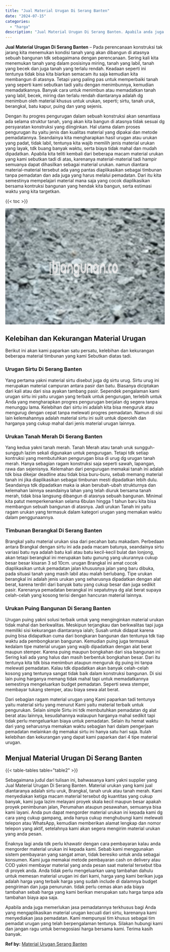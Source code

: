 ```yaml
---
title: "Jual Material Urugan Di Serang Banten"
date: "2024-07-15"
categories: 
  - "harga"
description: "Jual Material Urugan Di Serang Banten. Apabila anda juga memerlukan jasa pemadatannya terkhusus bagi Anda yang mengaplikasikan material urugan kecuali dari s..."
---
```


**Jual Material Urugan Di Serang Banten** – Pada perencanaan konstruksi tak jarang kita menemukan kondisi tanah yang akan dibangun di atasnya sebuah bangunan tdk sebagaimana dengan perencanaan. Sering kali kita menemukan tanah yang dalam posisinya miring, tanah yang labil, tanah yang becek dan juga tanah yang terlalu rendah. Keadaan seperti ini tentunya tidak bisa kita biarkan semacam itu saja kemudian kita membangun di atasnya. Tetapi yang paling pas untuk memperbaiki tanah yang seperti kami sebutkan tadi yaitu dengan menimbunnya, kemudian memadatkannya. Banyak cara untuk menimbun atau memadatkan tanah yang labil, becek, miring dan terlalu rendah diantaranya adalah dg menimbun oleh material khusus untuk urukan, seperti; sirtu, tanah uruk, berangkal, batu kapur, puing dan yang sejenis.

Dengan itu progres pengurugan dalam sebuah konstruksi akan senantiasa ada selama struktur tanah, yang akan kita bangun di atasnya tidak sesuai dg persyaratan konstruksi yang diinginkan. Hal utama dalam proses pengurugan itu yaitu jenis dan kualitas material yang dipakai dan metode pemadatannya. Seandainya kita mengharapkan hasil urugan atau urukan yang padat, tidak labil, tentunya kita wajib memilih jenis material urukan yang layak, tdk buang banyak waktu, serta biaya tidak mahal dan mudah dipadatkan. Apabila kita teliti kembali dari beberapa macam material urukan yang kami sebutkan tadi di atas, karenanya material-material tadi hampir semuanya dapat dihasilkan sebagai material urukan. namun diantara material-material tersebut ada yang pantas diaplikasikan sebagai timbunan tanpa pemadatan dan ada juga yang harus melalui pemadatan. Dari itu kita semestinya mempelajari material mana saja yang cocok diaplikasikan bersama kontruksi bangunan yang hendak kita bangun, serta estimasi waktu yang kita targetkan.

{{< toc >}}

![Jual Material Urugan Di Serang Banten](/images/jual-urugan-05.png)

## Kelebihan dan Kekurangan Material Urugan

Berikut ini akan kami paparkan satu persatu, kelebihan dan kekurangan beberapa material timbunan yang kami Sebutkan diatas tadi.

### Urugan Sirtu Di Serang Banten

Yang pertama yakni material sirtu disebut juga dg sirtu urug. Sirtu urug ini merupakan material campuran antara pasir dan batu. Biasanya diciptakan dari kali atau dari sisa ayakan tambang pasir. Sependek pengalaman kami urugan sirtu ini yaitu urugan yang terbaik untuk pengurugan, terlebih untuk Anda yang mengharapkan progres pengurugan berjalan dg segera tanpa menunggu lama. Kelebihan dari sirtu ini adalah kita bisa menguruk atau mengurug dengan cepat tanpa melewati progres pemadatan. Namun di sisi lain kelemahannya adalah material sirtu ini sulit untuk diperoleh dan harganya yang cukup mahal dari jenis material urugan lainnya.

### Urukan Tanah Merah Di Serang Banten

Yang kedua yakni tanah merah. Tanah Merah atau tanah uruk sungguh-sungguh lazim sekali digunakan untuk pengurugan. Tetapi tdk setiap kontruksi yang membutuhkan pengurugan bisa di urug dg urugan tanah merah. Hanya sebagian ragam konstruksi saja seperti sawah, lapangan, rawa dan sejenisnya. Kelemahan dari pengurugan memakai tanah ini adalah tdk bisa dikejar deadline atau tidak bisa buru-buru, sebab memang material tanah ini jika diaplikasikan sebagai timbunan mesti dipadatkan lebih dulu. Seandainya tdk dipadatkan maka ia akan berubah-ubah strukturnya dan kelemahan lainnya seandainya lahan yang telah diuruk bersama tanah merah, tidak bisa langsung dibangun di atasnya sebuah bangunan. Minimal kita patut memperkenankan selama 6bulan hingga 1 tahun baru kita bisa membangun sebuah bangunan di atasnya. Jadi urukan Tanah ini yaitu ragam urukan yang termasuk dalam kategori urugan yang memakan waktu dalam penggunaannya.

### Timbunan Berangkal Di Serang Banten

Brangkal yaitu material urukan sisa dari pecahan batu makadam. Perbedaan antara Brangkal dengan sirtu ini ada pada macam batunya, seandainya sirtu variasi batu nya adalah batu kali atau batu kecil-kecil bulat dan lonjong, akan tetapi berangkal ini merupakan batu gunung yang ukurannya cukup besar besar kisaran 3 sd 10cm. urugan Brangkal ini amat cocok diaplikasikan untuk pemadatan jalan khususnya jalan yang baru dibuka, pada situasi tanah yang masih labil atau malah berlubang. Tipe urukan berangkal ini adalah jenis urukan yang seharusnya dipadatkan dengan alat berat, karena terdiri dari banyak batu yang cukup besar dan juga sedikit pasir. Karenanya pemadatan berangkal ini sepatutnya dg alat berat supaya celah-celah yang kosong terisi dengan hancuran material lainnya.

### Urukan Puing Bangunan Di Serang Banten

Urugan puing yakni solusi terbaik untuk yang menginginkan material urukan tidak mahal dan berkwalitas. Meskipun terjangkau dan berkwalitas tapi juga memiliki sisi kekurangan diantaranya ialah; Susah untuk didapat karena puing bisa didapatkan cuma dari bongkaran bangunan dan tentunya tdk tiap waktu ada pembongkaran bangunan. Kemudian puing juga termasuk kedalam tipe material urugan yang wajib dipadatkan dengan alat berat maupun stemper. Karena puing maupun bongkahan dari sisa bangunan ini Sering kali ada yang halus dan masih berbentuk bongkahan besar. Dari itu tentunya kita tdk bisa menimbun ataupun menguruk dg puing ini tanpa melewati pemadatan. Kalau tdk dipadatkan akan banyak celah-celah kosong yang tentunya sangat tidak baik dalam konstruksi bangunan. Di sisi lain puing harganya memang tidak mahal tapi untuk memadatkannya semestinya mengeluarkan budget pemadatan. Seperti sewa stemper, membayar tukang stemper, atau biaya sewa alat berat.

Dari sebagian ragam material urugan yang Kami paparkan tadi tentunya yaitu material sirtu yang menurut Kami yaitu material terbaik untuk pengurukan. Selain simple Sirtu ini tdk membutuhkan pemadatan dg alat berat atau lainnya, kesudahannya walaupun harganya mahal sedikit tapi tidak perlu mengeluarkan biaya untuk pemadatan. Selain itu hemat waktu dari yang seharusnya memakan waktu sebagian hari dalam pengerjaan pemadatan melainkan dg memakai sirtu ini hanya satu hari saja. Itulah kelebihan dan kekurangan yang dapat kami paparkan dari 4 tipe material urugan.

## Menjual Material Urugan Di Serang Banten

{{< table-tables table="table2" >}}

Sebagaimana judul dari tulisan ini, bahwasanya kami yakni supplier yang Jual Material Urugan Di Serang Banten. Material urukan yang kami jual diantaranya adalah sirtu uruk, Brangkal, tanah uruk atau tanah merah. Kami menyediakan ketiga macam material tersebut dg kuantitas yang cukup banyak, kami juga lazim melayani proyek skala kecil maupun besar apakah proyek penimbunan jalan, Perumahan ataupun pesawahan, semuanya bisa kami layani. Anda pun dapat mengorder material urukan ini kepada kami dg cara yang cukup gampang, anda hanya cukup menghubungi kami melewati telepon atau WhatsApp, kemudian memberikan alamat lengkap dan nomor telepon yang aktif, setelahnya kami akan segera mengirim material urukan yang anda pesan.

Enaknya lagi anda tdk perlu khawatir dengan cara pembayaran kalau anda mengorder material urukan ini kepada kami. Sebab kami menggunakan sistem pembayaran yang sangat aman, tidak beresiko untuk anda sebagai konsumen. Kami juga memakai metode pembayaran cash on delivery atau COD yakni membayar material yang anda pesan saat material tersebut tiba di proyek anda. Anda tidak perlu mengeluarkan uang tambahan dahulu untuk memesan material urugan ini dari kami, harga yang kami berikan juga adalah harga yang terbaik harga yang sudah include di dalamnya budget pengiriman dan juga penurunan. tidak perlu cemas akan ada biaya tambahan sebab harga yang kami berikan merupakan satu harga tanpa ada tambahan biaya apa saja.

Apabila anda juga memerlukan jasa pemadatannya terkhusus bagi Anda yang mengaplikasikan material urugan kecuali dari sirtu, karenanya kami menyediakan jasa pemadatan. Kami mempunyai tim khusus sebagai tim pemadat urugan yang telah berpengalaman tentunya. Silakan hubungi kami dan jangan ragu untuk bernegosiasi harga bersama kami. Terima kasih banyak.

**Ref by:** [Material Urugan Serang Banten](https://id.wikipedia.org/wiki/Material)
